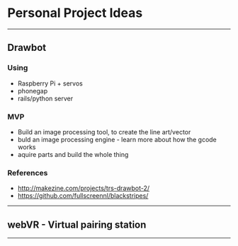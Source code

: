 # Personal Project Ideas

---

## Drawbot

### Using

* Raspberry Pi + servos
* phonegap
* rails/python server

### MVP

* Build an image processing tool, to create the line art/vector
* buld an image processing engine - learn more about how the gcode works
* aquire parts and build the whole thing

### References

* http://makezine.com/projects/trs-drawbot-2/
* https://github.com/fullscreennl/blackstripes/

---

## webVR - Virtual pairing station

---
